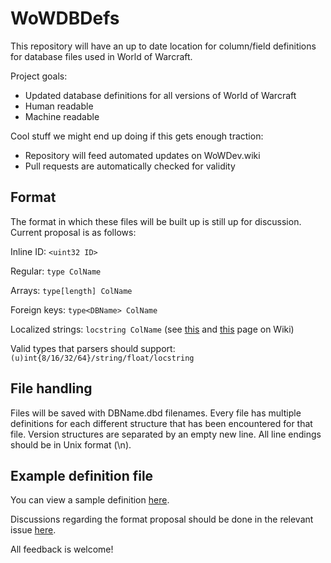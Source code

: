 # WoWDBDefs 
This repository will have an up to date location for column/field definitions for database files used in World of Warcraft.

Project goals:
- Updated database definitions for all versions of World of Warcraft
- Human readable
- Machine readable

Cool stuff we might end up doing if this gets enough traction:
- Repository will feed automated updates on WoWDev.wiki
- Pull requests are automatically checked for validity

## Format
The format in which these files will be built up is still up for discussion. Current proposal is as follows:

Inline ID: ```<uint32 ID>```

Regular: ```type ColName```

Arrays: ```type[length] ColName```

Foreign keys: ```type<DBName> ColName```

Localized strings: ```locstring ColName``` (see [this](https://wowdev.wiki/Common_Types#langstringref) and [this](https://wowdev.wiki/Localization) page on Wiki)

Valid types that parsers should support: ```(u)int{8/16/32/64}/string/float/locstring```

## File handling
Files will be saved with DBName.dbd filenames. Every file has multiple definitions for each different structure that has been encountered for that file. Version structures are separated by an empty new line. All line endings should be in Unix format (\n).

## Example definition file
You can view a sample definition [here](https://github.com/Marlamin/WoWDBDefs/blob/master/definitions/Map.dbd).

Discussions regarding the format proposal should be done in the relevant issue [here](https://github.com/Marlamin/WoWDBDefs/issues/1).

All feedback is welcome!
